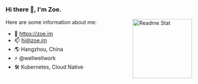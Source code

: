 
### Hi there 👋, I'm Zoe.


<img src="https://github-readme-stats.vercel.app/api?username=jiusanzhou&show_icons=true" alt="Readme Stat" align="right" height="160" />

Here are some information about me:

- 🔭 https://zoe.im
- 📫 hi@zoe.im
- 🌎 Hangzhou, China
- ⚡ @wellwellwork
- 🛠️ Kubernetes, Cloud Native
